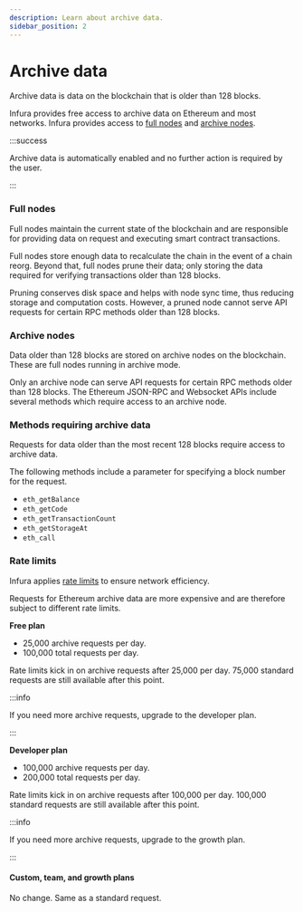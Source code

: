 ```yaml
---
description: Learn about archive data.
sidebar_position: 2
---
```


# Archive data

Archive data is data on the blockchain that is older than 128 blocks.

Infura provides free access to archive data on Ethereum and most networks. Infura provides access to [full nodes](#full-nodes)
and [archive nodes](#archive-nodes).

:::success

Archive data is automatically enabled and no further action is required by the user.

:::

### Full nodes

Full nodes maintain the current state of the blockchain and are responsible for providing data on request and executing smart contract transactions.

Full nodes store enough data to recalculate the chain in the event of a chain reorg. Beyond that, full nodes prune their data; only storing the data required for verifying transactions older than 128 blocks.

Pruning conserves disk space and helps with node sync time, thus reducing storage and computation costs. However, a pruned node cannot serve API requests for certain RPC methods older than 128 blocks.

### Archive nodes

Data older than 128 blocks are stored on archive nodes on the blockchain. These are full nodes running in archive mode.

Only an archive node can serve API requests for certain RPC methods older than 128 blocks. The Ethereum JSON-RPC and Websocket APIs include several methods which require access to an archive node.

### Methods requiring archive data

Requests for data older than the most recent 128 blocks require access to archive data.

The following methods include a parameter for specifying a block number for the request.

- `eth_getBalance`
- `eth_getCode`
- `eth_getTransactionCount`
- `eth_getStorageAt`
- `eth_call`

### Rate limits

Infura applies [rate limits](../how-to/avoid-rate-limiting.md) to ensure network efficiency.

Requests for Ethereum archive data are more expensive and are therefore subject to different rate limits.

**Free plan**

- 25,000 archive requests per day.
- 100,000 total requests per day.

Rate limits kick in on archive requests after 25,000 per day. 75,000 standard requests are still available after this point.

:::info

If you need more archive requests, upgrade to the developer plan.

:::

**Developer plan**

- 100,000 archive requests per day.
- 200,000 total requests per day.

Rate limits kick in on archive requests after 100,000 per day. 100,000 standard requests are still available after this point.

:::info

If you need more archive requests, upgrade to the growth plan.

:::

#### Custom, team, and growth plans

No change. Same as a standard request.
